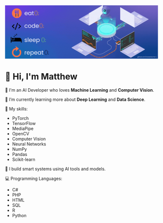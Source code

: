 <p align="center">
  <img src="./196581060-0e3cc3d2-93e3-4108-82ea-920de5bcece4.gif" alt="AI Dev Life" />
</p>


# 👋 Hi, I'm Matthew

🎯 I'm an AI Developer who loves **Machine Learning** and **Computer Vision**.

🌱 I’m currently learning more about **Deep Learning** and **Data Science**.

🧠 My skills:
- PyTorch
- TensorFlow
- MediaPipe
- OpenCV
- Computer Vision
- Neural Networks
- NumPy
- Pandas
- Scikit-learn

🚀 I build smart systems using AI tools and models.

💻 Programming Languages:
- C#
- PHP
- HTML
- SQL
- R
- Python
